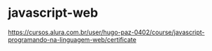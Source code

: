 # javascript-web
https://cursos.alura.com.br/user/hugo-paz-0402/course/javascript-programando-na-linguagem-web/certificate
